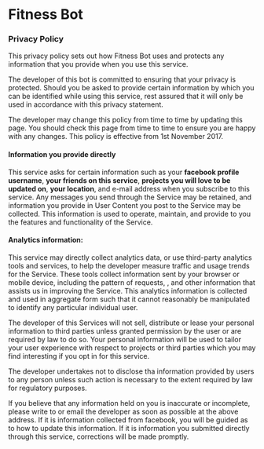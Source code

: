 # Fitness Bot
### Privacy Policy
This privacy policy sets out how Fitness Bot uses and protects any information that you provide when you use this service.

The developer of this bot is committed to ensuring that your privacy is protected.  Should you be asked to provide certain information by which you can be identified while using this service, rest assured that it will only be used in accordance with this privacy statement.

The developer may change this policy from time to time by updating this page. You should check this page from time to time to ensure you are happy with any changes. This policy is effective from 1st November 2017.

#### Information you provide directly
 
This service asks for certain information such as your **facebook profile username**, **your friends on this service**, **projects you will love to be updated on**, **your location**, and e-mail address when you subscribe to this service. Any messages you send through the Service may be retained, and information you provide in User Content you post to the Service may be collected. This information is used to operate, maintain, and provide to you the features and functionality of the Service. 
 
 
#### Analytics information:
 
This service may directly collect analytics data, or use third-party analytics tools and services, to help the developer measure traffic and usage trends for the Service. These tools collect information sent by your browser or mobile device, including the pattern of requests, , and other information that assists us in improving the Service. This analytics information is collected and used in aggregate form such that it cannot reasonably be manipulated to identify any particular individual user.



The developer of this Services will not sell, distribute or lease your personal information to third parties unless granted permission by the user or are required by law to do so. Your personal information will be used to tailor your user experience with respect to projects or third parties which you may find interesting if you opt in for this service.

The developer undertakes not to disclose tha information provided by users to any person unless such action is necessary to the extent required by law for regulatory purposes.

If you believe that any information held on you is inaccurate or incomplete, please write to or email the developer as soon as possible at the above address. If it is information collected from facebook, you will be guided as to how to update this information. If it is information you submitted directly through this service, corrections will be made promptly.